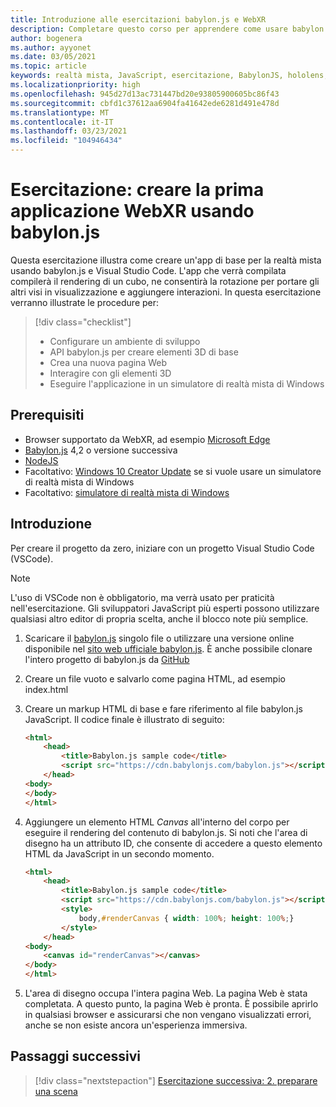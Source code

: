 ```yaml
---
title: Introduzione alle esercitazioni babylon.js e WebXR
description: Completare questo corso per apprendere come usare babylon.js e creare un'applicazione di base per realtà mista.
author: bogenera
ms.author: ayyonet
ms.date: 03/05/2021
ms.topic: article
keywords: realtà mista, JavaScript, esercitazione, BabylonJS, hololens, realtà mista, UWP, Windows 10, WebXR, Web immersiva
ms.localizationpriority: high
ms.openlocfilehash: 945d27d13ac731447bd20e93805900605bc86f43
ms.sourcegitcommit: cbfd1c37612aa6904fa41642ede6281d491e478d
ms.translationtype: MT
ms.contentlocale: it-IT
ms.lasthandoff: 03/23/2021
ms.locfileid: "104946434"
---
```

# <a name="tutorial-create-your-first-webxr-application-using-babylonjs"></a>Esercitazione: creare la prima applicazione WebXR usando babylon.js

Questa esercitazione illustra come creare un'app di base per la realtà mista usando babylon.js e Visual Studio Code. L'app che verrà compilata compilerà il rendering di un cubo, ne consentirà la rotazione per portare gli altri visi in visualizzazione e aggiungere interazioni. In questa esercitazione verranno illustrate le procedure per:

> [!div class="checklist"]
> * Configurare un ambiente di sviluppo
> * API babylon.js per creare elementi 3D di base  
> * Crea una nuova pagina Web
> * Interagire con gli elementi 3D
> * Eseguire l'applicazione in un simulatore di realtà mista di Windows

## <a name="prerequisites"></a>Prerequisiti

* Browser supportato da WebXR, ad esempio [Microsoft Edge](https://docs.microsoft.com/windows/mixed-reality/whats-new/new-microsoft-edge)
* [Babylon.js](https://doc.babylonjs.com/divingDeeper/developWithBjs/frameworkVers) 4,2 o versione successiva
* [NodeJS](https://nodejs.org/)
* Facoltativo: [Windows 10 Creator Update](https://www.microsoft.com/software-download/windows10) se si vuole usare un simulatore di realtà mista di Windows
* Facoltativo: [simulatore di realtà mista di Windows](https://docs.microsoft.com/windows/mixed-reality/develop/platform-capabilities-and-apis/using-the-windows-mixed-reality-simulator)

## <a name="getting-started"></a>Introduzione

Per creare il progetto da zero, iniziare con un progetto Visual Studio Code (VSCode).

> [!NOTE]
> L'uso di VSCode non è obbligatorio, ma verrà usato per praticità nell'esercitazione. Gli sviluppatori JavaScript più esperti possono utilizzare qualsiasi altro editor di propria scelta, anche il blocco note più semplice.

1. Scaricare il [babylon.js](https://doc.babylonjs.com/divingDeeper/developWithBjs/frameworkVers) singolo file o utilizzare una versione online disponibile nel [sito web ufficiale babylon.js](https://doc.babylonjs.com/divingDeeper/developWithBjs/frameworkVers). È anche possibile clonare l'intero progetto di babylon.js da [GitHub](https://github.com/BabylonJS/Babylon.js)
1. Creare un file vuoto e salvarlo come pagina HTML, ad esempio index.html
1. Creare un markup HTML di base e fare riferimento al file babylon.js JavaScript. Il codice finale è illustrato di seguito:

    ```html
    <html>
        <head>
            <title>Babylon.js sample code</title>
            <script src="https://cdn.babylonjs.com/babylon.js"></script>
        </head>
    <body>
    </body>
    </html>
    ```

1. Aggiungere un elemento HTML *Canvas* all'interno del corpo per eseguire il rendering del contenuto di babylon.js. Si noti che l'area di disegno ha un attributo ID, che consente di accedere a questo elemento HTML da JavaScript in un secondo momento.

    ```html
    <html>
        <head>
            <title>Babylon.js sample code</title>
            <script src="https://cdn.babylonjs.com/babylon.js"></script>
            <style>
                body,#renderCanvas { width: 100%; height: 100%;}
            </style>
        </head>
    <body>
        <canvas id="renderCanvas"></canvas>
    </body>
    </html>
    ```

1. L'area di disegno occupa l'intera pagina Web. La pagina Web è stata completata. A questo punto, la pagina Web è pronta. È possibile aprirlo in qualsiasi browser e assicurarsi che non vengano visualizzati errori, anche se non esiste ancora un'esperienza immersiva.

## <a name="next-steps"></a>Passaggi successivi

> [!div class="nextstepaction"]
> [Esercitazione successiva: 2. preparare una scena](prepare-scene-02.md)
